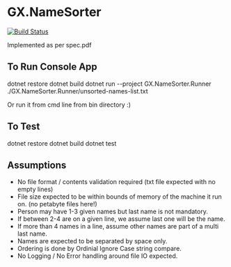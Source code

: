# GX.NameSorter
[![Build Status](https://travis-ci.com/Azsael/GX.NameSorter.svg?branch=master)](https://travis-ci.com/Azsael/GX.NameSorter)

Implemented as per spec.pdf


## To Run Console App

dotnet restore
dotnet build
dotnet run --project GX.NameSorter.Runner ./GX.NameSorter.Runner/unsorted-names-list.txt

Or run it from cmd line from bin directory :)

## To Test

dotnet restore
dotnet build
dotnet test

## Assumptions

- No file format / contents validation required (txt file expected with no empty lines)
- File size expected to be within bounds of memory of the machine it run on.  (no petabyte files here!)
- Person may have 1-3 given names but last name is not mandatory.
- If between 2-4 are on a given line, we assume last one will be the name. 
- If more than 4 names in a line, assume other names are part of a multi last name.
- Names are expected to be separated by space only.
- Ordering is done by Ordinial Ignore Case string compare. 
- No Logging / No Error handling around file IO expected.
